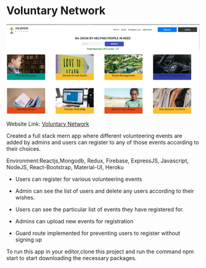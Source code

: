 # Voluntary Network

![screenshot of the website](src/logos/pro2.png)


Website Link: [Voluntary Network](https://voluntary-network.web.app/ "Voluntary Network")

Created a full stack mern app where different volunteering events are added by admins and users can register to any of those events according to their choices. 

Environment:Reactjs,Mongodb, Redux, Firebase, ExpressJS, Javascript, NodeJS, React-Bootstrap, Material-UI, Heroku 


*	Users can register for various volunteering events
*	Admin can see the list of users and delete any users according to their wishes.
* Users can see the particular list of events they have registered for.

* Admins can upload new events for registration
* Guard route implemented for preventing users to register without signing up


To run this app in your editor,clone this project and run the command npm start to start downloading the necessary packages.

